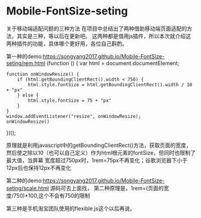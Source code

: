 # Mobile-FontSize-seting
关于移动端适配问题的三种方法
在项目中总结出了两种借助移动端页面适配的方法，其实是三种，等以后在更新吧。
这两种都是借用js插件，所以本次就介绍这两种插件的功能，具体哪个更好用，各位自己斟酌。

第一种的demo:https://songyang2017.github.io/Mobile-FontSize-seting/rem.html
(function () {
    var html = document.documentElement;

    function onWindowResize() {
        if (html.getBoundingClientRect().width < 750) {
            html.style.fontSize = html.getBoundingClientRect().width / 10 + "px"
        } else {
            html.style.fontSize = 75 + "px"
        }
    }
    window.addEventListener("resize", onWindowResize);
    onWindowResize()
})();

原理就是利用javascript中的getBoundingClientRect()方法，获取页面的宽度，然后使之除以10（也可以自己定义）作为html根元素的fontSize，但同时也限制了最大值，当屏幕
宽度超过750px时，1rem=75px不再变化；谷歌浏览器下小于12px后也保持12px不再变化


第二种的demo:https://songyang2017.github.io/Mobile-FontSize-seting/scale.html
源码可去上面找，
第二种原理是，1rem=(页面的宽度/750)*100,这个不会有750的限制


第三种是手机淘宝团队使用的flexible.js这个以后再说。
